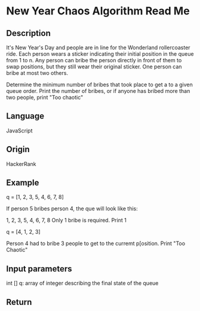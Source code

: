 # New Year Chaos Algorithm Read Me

## Description

It's New Year's Day and people are in line for the Wonderland rollercoaster ride.  Each person wears a sticker indicating their initial position in the queue from 1 to n.  Any person can bribe the person directly in front of them to swap positions, but they still wear their original sticker.  One person can bribe at most two others.

Determine the minimum number of bribes that took place to get a to a given queue order.  Print the number of bribes, or if anyone has bribed more than two people, print "Too chaotic"

## Language

JavaScript

## Origin

HackerRank

## Example

q = [1, 2, 3, 5, 4, 6, 7, 8]

If person 5 bribes person 4, the que will look like this:

1, 2, 3, 5, 4, 6, 7, 8  Only 1 bribe is required.  Print 1

q = [4, 1, 2, 3]

Person 4 had to bribe 3 people to get to the curremt p[osition.  Print "Too Chaotic"

## Input parameters

int [] q: array of integer describing the final state of the queue

## Return